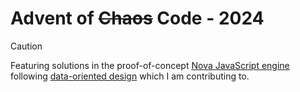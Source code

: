 # Advent of ~~Chaos~~ Code - 2024

> [!CAUTION]
> Featuring solutions in the proof-of-concept
> [Nova JavaScript engine](https://trynova.dev/) following
> [data-oriented design](https://en.wikipedia.org/wiki/Data-oriented_design)
> which I am contributing to.
